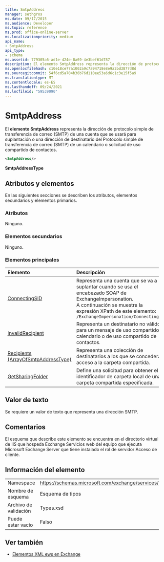 ```yaml
---
title: SmtpAddress
manager: sethgros
ms.date: 09/17/2015
ms.audience: Developer
ms.topic: reference
ms.prod: office-online-server
ms.localizationpriority: medium
api_name:
- SmtpAddress
api_type:
- schema
ms.assetid: 779305a6-ad1e-424e-8a69-4e3bef61d787
description: El elemento SmtpAddress representa la dirección de protocolo simple de transferencia de correo (SMTP) de una cuenta que se usará para suplantación o una dirección de destinatario del Protocolo simple de transferencia de correo (SMTP) de un calendario o solicitud de uso compartido de contactos.
ms.openlocfilehash: c10e18ce77a1002a9c7a94718e8e9a2bd3877d8d
ms.sourcegitcommit: 54f6cd5a704b36b76d110ee53a6d6c1c3e15f5a9
ms.translationtype: MT
ms.contentlocale: es-ES
ms.lasthandoff: 09/24/2021
ms.locfileid: "59539090"
---
```

# <a name="smtpaddress"></a>SmtpAddress

El **elemento SmtpAddress** representa la dirección de protocolo simple de transferencia de correo (SMTP) de una cuenta que se usará para suplantación o una dirección de destinatario del Protocolo simple de transferencia de correo (SMTP) de un calendario o solicitud de uso compartido de contactos. 
  
```xml
<SmtpAddress/>
```

**SmtpAddressType**

## <a name="attributes-and-elements"></a>Atributos y elementos

En las siguientes secciones se describen los atributos, elementos secundarios y elementos primarios.
  
### <a name="attributes"></a>Atributos

Ninguno.
  
### <a name="child-elements"></a>Elementos secundarios

Ninguno.
  
### <a name="parent-elements"></a>Elementos principales

|**Elemento**|**Descripción**|
|:-----|:-----|
|[ConnectingSID](connectingsid.md) <br/> |Representa una cuenta que se va a suplantar cuando se usa el encabezado SOAP de ExchangeImpersonation.  <br/> A continuación se muestra la expresión XPath de este elemento:  <br/>  `/ExchangeImpersonation/ConnectingSID` <br/> |
|[InvalidRecipient](invalidrecipient.md) <br/> |Representa un destinatario no válido para un mensaje de uso compartido de calendario o de uso compartido de contactos.  <br/> |
|[Recipients (ArrayOfSmtpAddressType)](recipients-arrayofsmtpaddresstype.md) <br/> |Representa una colección de destinatarios a los que se concederá acceso a la carpeta compartida.  <br/> |
|[GetSharingFolder](getsharingfolder.md) <br/> |Define una solicitud para obtener el identificador de carpeta local de una carpeta compartida especificada.  <br/> |
   
## <a name="text-value"></a>Valor de texto

Se requiere un valor de texto que representa una dirección SMTP.
  
## <a name="remarks"></a>Comentarios

El esquema que describe este elemento se encuentra en el directorio virtual de IIS que hospeda Exchange Servicios web del equipo que ejecuta Microsoft Exchange Server que tiene instalado el rol de servidor Acceso de cliente.
  
## <a name="element-information"></a>Información del elemento

|||
|:-----|:-----|
|Namespace  <br/> |https://schemas.microsoft.com/exchange/services/2006/types  <br/> |
|Nombre de esquema  <br/> |Esquema de tipos  <br/> |
|Archivo de validación  <br/> |Types.xsd  <br/> |
|Puede estar vacío  <br/> |Falso  <br/> |
   
## <a name="see-also"></a>Ver también

- [Elementos XML ews en Exchange](ews-xml-elements-in-exchange.md)

